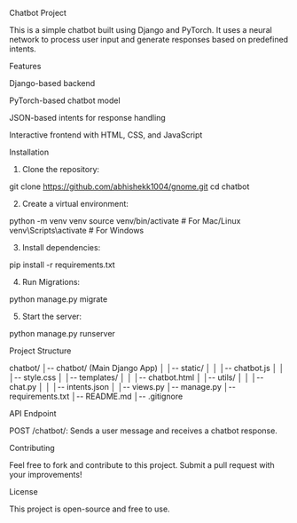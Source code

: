 Chatbot Project

This is a simple chatbot built using Django and PyTorch. It uses a neural network to process user input and generate responses based on predefined intents.

Features

Django-based backend

PyTorch-based chatbot model

JSON-based intents for response handling

Interactive frontend with HTML, CSS, and JavaScript

Installation

1. Clone the repository:

git clone https://github.com/abhishekk1004/gnome.git
cd chatbot

2. Create a virtual environment:

python -m venv venv
source venv/bin/activate  # For Mac/Linux
venv\Scripts\activate  # For Windows

3. Install dependencies:

pip install -r requirements.txt

4. Run Migrations:

python manage.py migrate

5. Start the server:

python manage.py runserver

Project Structure

chatbot/
│-- chatbot/ (Main Django App)
│   │-- static/
│   │   │-- chatbot.js
│   │   │-- style.css
│   │-- templates/
│   │   │-- chatbot.html
│   │-- utils/
│   │   │-- chat.py
│   │   │-- intents.json
│   │-- views.py
│-- manage.py
│-- requirements.txt
│-- README.md
│-- .gitignore

API Endpoint

POST /chatbot/: Sends a user message and receives a chatbot response.

Contributing

Feel free to fork and contribute to this project. Submit a pull request with your improvements!

License

This project is open-source and free to use.
